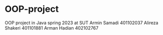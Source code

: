 # OOP-project
OOP project in Java spring 2023 at SUT
Armin Samadi 401102037
Alireza Shakeri 401101881
Arman Hadian 402102767
